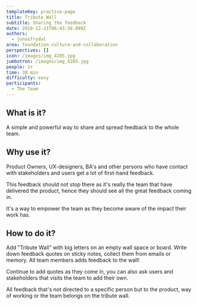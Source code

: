 ```yaml
---
templateKey: practice-page
title: Tribute Wall
subtitle: Sharing the feedback
date: 2018-12-21T06:43:58.099Z
authors:
  - jonasfrydal
area: foundation-culture-and-collaboration
perspectives: []
icon: /images/img_4285.jpg
jumbotron: /images/img_4285.jpg
people: 1+
time: 30 min
difficulty: easy
participants:
  - The Team
---
```

## What is it?

A simple and powerful way to share and spread feedback to the whole team.

## Why use it?

Product Owners, UX-designers, BA's and other persons who have contact with stakeholders and users get a lot of first-hand feedback. 

This feedback should not stop there as it's really the team that have delivered the product, hence they should see all the great feedback coming in.

It's a way to empower the team as they become aware of the impact their work has.

## How to do it?

Add "Tribute Wall" with big letters on an empty wall space or board. Write down feedback quotes on sticky notes, collect them from emails or memory. All team members adds feedback to the wall!

Continue to add quotes as they come in, you can also ask users and stakeholders that visits the team to add their own. 

All feedback that's not directed to a specific person but to the product, way of working or the team belongs on the tribute wall.

##

